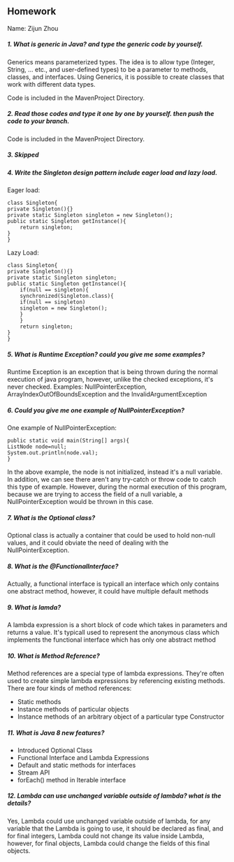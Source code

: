## Homework

Name: Zijun Zhou

##### 1. What is generic in Java?  and type the generic code by yourself.
Generics means parameterized types. The idea is to allow type (Integer, String, … etc., and user-defined types) to be a parameter to methods, classes, and interfaces. Using Generics, it is possible to create classes that work with different data types.

Code is included in the MavenProject Directory.

##### 2. Read those codes and type it one by one by yourself. then push the code to your branch.
Code is included in the MavenProject Directory.

##### 3. Skipped
##### 4. Write the Singleton design pattern include eager load and lazy load.
Eager load: 
```
class Singleton{
private Singleton(){}
private static Singleton singleton = new Singleton();
public static Singleton getInstance(){
    return singleton;
}   
}
```
Lazy Load:
```
class Singleton{
private Singleton(){}
private static Singleton singleton;
public static Singleton getInstance(){
    if(null == singleton){
    synchronized(Singleton.class){
    if(null == singleton)
    singleton = new Singleton();
    }
    }
    return singleton;
}    
}
```

##### 5. What is Runtime Exception? could you give me some examples?
Runtime Exception is an exception that is being thrown during the normal execution of java program, however, unlike the checked exceptions, it's never checked. 
Examples:
NullPointerException, ArrayIndexOutOfBoundsException and the InvalidArgumentException

##### 6. Could you give me one example of NullPointerException?
One example of NullPointerException:
```
public static void main(String[] args){
ListNode node=null;
System.out.println(node.val);
}
```
In the above example, the node is not initialized, instead it's a null variable. In addition, we can see there aren't any try-catch or throw code to catch this type of example. However, during the normal execution of this program, because we are trying to access the field of a null variable, a NullPointerException would be thrown in this case.

##### 7. What is the Optional class?
Optional class is actually a container that could be used to hold non-null values, and it could obviate the need of dealing with the NullPointerException.

##### 8. What is the @FunctionalInterface?
Actually, a functional interface is typicall an interface which only contains one abstract method, however, it could have multiple default methods

##### 9. What is lamda?
A lambda expression is a short block of code which takes in parameters and returns a value. It's typicall used to represent the anonymous class which implements the functional interface which has only one abstract method

##### 10. What is Method Reference?
Method references are a special type of lambda expressions. They're often used to create simple lambda expressions by referencing existing methods.
There are four kinds of method references:
- Static methods
- Instance methods of particular objects
- Instance methods of an arbitrary object of a particular type Constructor

##### 11. What is Java 8 new features?
- Introduced Optional Class
- Functional Interface and Lambda Expressions
- Default and static methods for interfaces
- Stream API
- forEach() method in Iterable interface

##### 12. Lambda can use unchanged variable outside of lambda? what is the details?
Yes, Lambda could use unchanged variable outside of lambda, for any variable that the Lambda is going to use, it should be declared as final, and for final integers, Lambda could not change its value inside Lambda, however, for final objects, Lambda could change the fields of this final objects.
